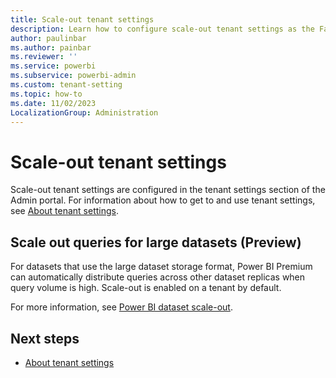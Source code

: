 ```yaml
---
title: Scale-out tenant settings
description: Learn how to configure scale-out tenant settings as the Fabric administrator. 
author: paulinbar
ms.author: painbar
ms.reviewer: ''
ms.service: powerbi
ms.subservice: powerbi-admin
ms.custom: tenant-setting
ms.topic: how-to
ms.date: 11/02/2023
LocalizationGroup: Administration
---
```


# Scale-out tenant settings

Scale-out tenant settings are configured in the tenant settings section of the Admin portal. For information about how to get to and use tenant settings, see [About tenant settings](tenant-settings-index.md).

## Scale out queries for large datasets (Preview)

For datasets that use the large dataset storage format, Power BI Premium can automatically distribute queries across other dataset replicas when query volume is high. Scale-out is enabled on a tenant by default.

For more information, see [Power BI dataset scale-out](/power-bi/enterprise/service-premium-scale-out).

## Next steps

* [About tenant settings](tenant-settings-index.md)